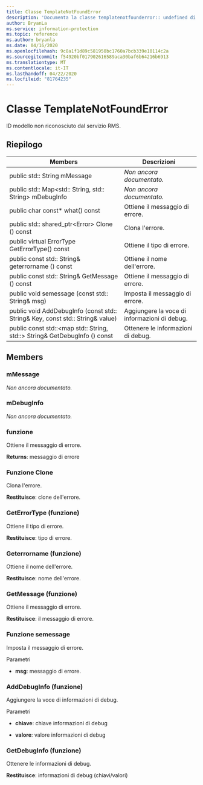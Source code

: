 ```yaml
---
title: Classe TemplateNotFoundError
description: 'Documenta la classe templatenotfounderror:: undefined di Microsoft Information Protection (MIP) SDK.'
author: BryanLa
ms.service: information-protection
ms.topic: reference
ms.author: bryanla
ms.date: 04/16/2020
ms.openlocfilehash: 9c8a1f1d89c581950bc1760a7bcb339e10114c2a
ms.sourcegitcommit: f54920bf017902616589aca30baf6b64216b6913
ms.translationtype: MT
ms.contentlocale: it-IT
ms.lasthandoff: 04/22/2020
ms.locfileid: "81764235"
---
```

# <a name="class-templatenotfounderror"></a>Classe TemplateNotFoundError 
ID modello non riconosciuto dal servizio RMS.
  
## <a name="summary"></a>Riepilogo
 Members                        | Descrizioni                                
--------------------------------|---------------------------------------------
public std:: String mMessage  | _Non ancora documentato._
public std:: Map\<std:: String, std:: String\> mDebugInfo  | _Non ancora documentato._
public char const* what() const  |  Ottiene il messaggio di errore.
public std:: shared_ptr\<Error\> Clone () const  |  Clona l'errore.
public virtual ErrorType GetErrorType() const  |  Ottiene il tipo di errore.
public const std:: String& geterrorname () const  |  Ottiene il nome dell'errore.
public const std:: String& GetMessage () const  |  Ottiene il messaggio di errore.
public void semessage (const std:: String& msg)  |  Imposta il messaggio di errore.
public void AddDebugInfo (const std:: String& Key, const std:: String& value)  |  Aggiungere la voce di informazioni di debug.
public const std::\<map std:: String, std::\> String& GetDebugInfo () const  |  Ottenere le informazioni di debug.
  
## <a name="members"></a>Members
  
### <a name="mmessage"></a>mMessage
_Non ancora documentato._

  
### <a name="mdebuginfo"></a>mDebugInfo
_Non ancora documentato._

  
### <a name="what-function"></a>funzione
Ottiene il messaggio di errore.

  
**Returns**: messaggio di errore
  
### <a name="clone-function"></a>Funzione Clone
Clona l'errore.

  
**Restituisce**: clone dell'errore.
  
### <a name="geterrortype-function"></a>GetErrorType (funzione)
Ottiene il tipo di errore.

  
**Restituisce**: tipo di errore.
  
### <a name="geterrorname-function"></a>Geterrorname (funzione)
Ottiene il nome dell'errore.

  
**Restituisce**: nome dell'errore.
  
### <a name="getmessage-function"></a>GetMessage (funzione)
Ottiene il messaggio di errore.

  
**Restituisce**: il messaggio di errore.
  
### <a name="setmessage-function"></a>Funzione semessage
Imposta il messaggio di errore.

Parametri  
* **msg**: messaggio di errore.


  
### <a name="adddebuginfo-function"></a>AddDebugInfo (funzione)
Aggiungere la voce di informazioni di debug.

Parametri  
* **chiave**: chiave informazioni di debug 


* **valore**: valore informazioni di debug


  
### <a name="getdebuginfo-function"></a>GetDebugInfo (funzione)
Ottenere le informazioni di debug.

  
**Restituisce**: informazioni di debug (chiavi/valori)